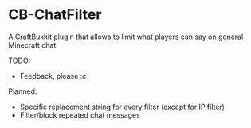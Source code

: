 CB-ChatFilter
=============

A CraftBukkit plugin that allows to limit what players can say on general Minecraft chat.

TODO: 
 - Feedback, please :c
 
Planned:
 - Specific replacement string for every filter (except for IP filter)
 - Filter/block repeated chat messages